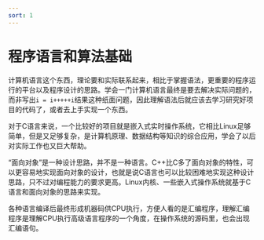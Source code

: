 ```yaml
---
sort: 1
---
```

# 程序语言和算法基础

计算机语言这个东西，理论要和实际联系起来，相比于掌握语法，更重要的程序运行的平台以及程序设计的思路。学会一门计算机语言最终是要去解决实际问题的，而非写出`i = i+++++i`结果这种纸面问题，因此理解语法后就应该去学习研究好项目的代码了，或者去上手实现一个东西。

对于C语言来说，一个比较好的项目就是嵌入式实时操作系统，它相比Linux足够简单，但是又足够复杂，是计算机原理、数据结构等知识的综合应用，学会了以后对实际工作也又巨大帮助。

“面向对象”是一种设计思路，并不是一种语言。C++比C多了面向对象的特性，可以更容易地实现面向对象的设计，也就是说C语言也可以比较困难地实现这种设计思路，只不过对编程能力的要求更高。Linux内核、一些嵌入式操作系统就基于C语言和面向对象的思路来实现。

各种语言编译后最终形成机器码供CPU执行，方便人看的是汇编程序，理解汇编程序是理解CPU执行高级语言程序的一个角度，在操作系统的源码里，也会出现汇编语句。


